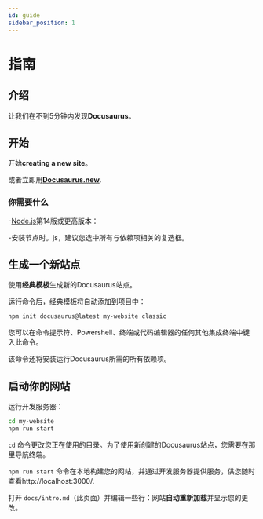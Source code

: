```yaml
---
id: guide
sidebar_position: 1
---
```


# 指南

## 介绍

让我们在不到5分钟内发现**Docusaurus**。

## 开始

开始**creating a new site**。

或者立即用[**Docusaurus.new**](https://docusaurus.new).

### 你需要什么

-[Node.js](https://nodejs.org/en/download/)第14版或更高版本：

-安装节点时。js，建议您选中所有与依赖项相关的复选框。

## 生成一个新站点

使用**经典模板**生成新的Docusaurus站点。

运行命令后，经典模板将自动添加到项目中：

```bash
npm init docusaurus@latest my-website classic
```

您可以在命令提示符、Powershell、终端或代码编辑器的任何其他集成终端中键入此命令。

该命令还将安装运行Docusaurus所需的所有依赖项。

## 启动你的网站

运行开发服务器：

```bash
cd my-website
npm run start
```

`cd` 命令更改您正在使用的目录。为了使用新创建的Docusaurus站点，您需要在那里导航终端。

`npm run start` 命令在本地构建您的网站，并通过开发服务器提供服务，供您随时查看http://localhost:3000/.

打开 `docs/intro.md`（此页面）并编辑一些行：网站**自动重新加载**并显示您的更改。